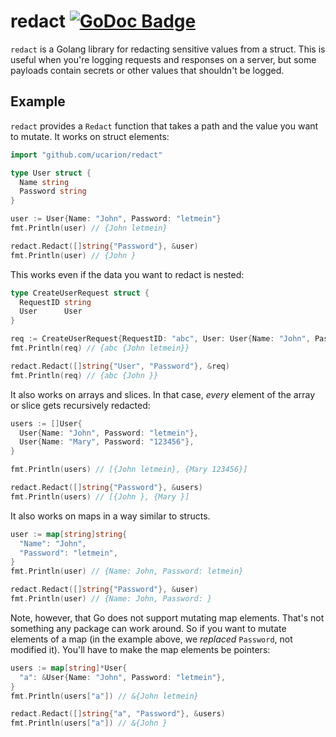 # redact [![GoDoc Badge][badge]][godoc]

`redact` is a Golang library for redacting sensitive values from a struct. This
is useful when you're logging requests and responses on a server, but some
payloads contain secrets or other values that shouldn't be logged.

[badge]: https://godoc.org/github.com/ucarion/redact?status.svg
[godoc]: https://godoc.org/github.com/ucarion/redact

## Example

`redact` provides a `Redact` function that takes a path and the value you want
to mutate. It works on struct elements:

```go
import "github.com/ucarion/redact"

type User struct {
  Name string
  Password string
}

user := User{Name: "John", Password: "letmein"}
fmt.Println(user) // {John letmein}

redact.Redact([]string{"Password"}, &user)
fmt.Println(user) // {John }
```

This works even if the data you want to redact is nested:

```go
type CreateUserRequest struct {
  RequestID string
  User      User
}

req := CreateUserRequest{RequestID: "abc", User: User{Name: "John", Password: "letmein"}}
fmt.Println(req) // {abc {John letmein}}

redact.Redact([]string{"User", "Password"}, &req)
fmt.Println(req) // {abc {John }}
```

It also works on arrays and slices. In that case, *every* element of the array
or slice gets recursively redacted:

```go
users := []User{
  User{Name: "John", Password: "letmein"},
  User{Name: "Mary", Password: "123456"},
}

fmt.Println(users) // [{John letmein}, {Mary 123456}]

redact.Redact([]string{"Password"}, &users)
fmt.Println(users) // [{John }, {Mary }]
```

It also works on maps in a way similar to structs.

```go
user := map[string]string{
  "Name": "John",
  "Password": "letmein",
}
fmt.Println(user) // {Name: John, Password: letmein}

redact.Redact([]string{"Password"}, &user)
fmt.Println(user) // {Name: John, Password: }
```

Note, however, that Go does not support mutating map elements. That's not
something any package can work around. So if you want to mutate elements of a
map (in the example above, we *replaced* `Password`, not modified it). You'll
have to make the map elements be pointers:

```go
users := map[string]*User{
  "a": &User{Name: "John", Password: "letmein"},
}
fmt.Println(users["a"]) // &{John letmein}

redact.Redact([]string{"a", "Password"}, &users)
fmt.Println(users["a"]) // &{John }
```

